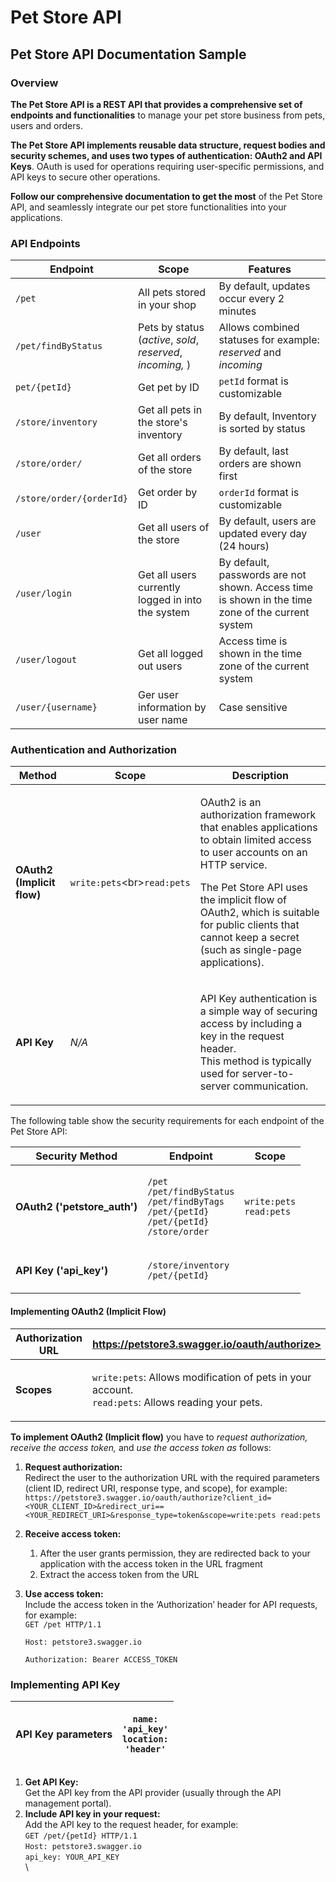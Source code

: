 # Pet Store API

## Pet Store API Documentation Sample

### Overview

**The Pet Store API is a REST API that provides a comprehensive set of endpoints and functionalities** to manage your pet store business from pets, users and orders.

**The Pet Store API implements reusable data structure, request bodies and security schemes, and uses two types of authentication: OAuth2 and API Keys**. OAuth is used for operations requiring user-specific permissions, and API keys to secure other operations.

**Follow our comprehensive documentation to get the most** of the Pet Store API, and seamlessly integrate our pet store functionalities into your applications.

### API Endpoints

| Endpoint                 | Scope                                                       | Features                                                                                         |
| ------------------------ | ----------------------------------------------------------- | ------------------------------------------------------------------------------------------------ |
| `/pet`                   | All pets stored in your shop                                | By default, updates occur every 2 minutes                                                        |
| `/pet/findByStatus`      | Pets by status (_active_, _sold_, _reserved_, _incoming,_ ) | Allows combined statuses for example: _reserved_ and _incoming_                                  |
| `pet/{petId}`            | Get pet by ID                                               | `petId` format is customizable                                                                   |
| `/store/inventory`       | Get all pets in the store's inventory                       | By default, Inventory is sorted by status                                                        |
| `/store/order/`          | Get all orders of the store                                 | By default, last orders are shown first                                                          |
| `/store/order/{orderId}` | Get order by ID                                             | `orderId` format is customizable                                                                 |
| `/user`                  | Get all users of the store                                  | By default, users are updated every day (24 hours)                                               |
| `/user/login`            | Get all users currently logged in into the system           | By default, passwords are not shown. Access time is shown in the time zone of the current system |
| `/user/logout`           | Get all logged out users                                    | Access time is shown in the time zone of the current system                                      |
| `/user/{username}`       | Ger user information by user name                           | Case sensitive                                                                                   |

### Authentication and Authorization

| Method                     | Scope                                                     | Description                                                                                                                                                                                                                                                                                          |
| -------------------------- | --------------------------------------------------------- | ---------------------------------------------------------------------------------------------------------------------------------------------------------------------------------------------------------------------------------------------------------------------------------------------------- |
| **OAuth2 (Implicit flow)** | <p><code>write:pets</code>\<br><code>read:pets</code></p> | <p>OAuth2 is an authorization framework that enables applications to obtain limited access to user accounts on an HTTP service.</p><p>The Pet Store API uses the implicit flow of OAuth2, which is suitable for public clients that cannot keep a secret (such as single-page applications).<br></p> |
| **API Key**                | _N/A_                                                     | <p>API Key authentication is a simple way of securing access by including a key in the request header.<br>This method is typically used for server-to-server communication.</p>                                                                                                                      |

The following table show the security requirements for each endpoint of the Pet Store API:

| Security Method               | Endpoint                                                                                                                                                                          | Scope                                                    |
| ----------------------------- | --------------------------------------------------------------------------------------------------------------------------------------------------------------------------------- | -------------------------------------------------------- |
| **OAuth2 ('petstore\_auth')** | <p><code>/pet</code><br><code>/pet/findByStatus</code><br><code>/pet/findByTags</code><br><code>/pet/{petId}</code><br><code>/pet/{petId}</code><br><code>/store/order</code></p> | <p><code>write:pets</code><br><code>read:pets</code></p> |
| **API Key ('api\_key')**      | <p><code>/store/inventory</code><br><code>/pet/{petId}</code></p>                                                                                                                 |                                                          |

#### Implementing OAuth2 (Implicit Flow)

| **Authorization URL** | https://petstore3.swagger.io/oauth/authorize>                                                                                     |
| --------------------- | --------------------------------------------------------------------------------------------------------------------------------- |
| **Scopes**            | <p><code>write:pets</code>: Allows modification of pets in your account.<br><code>read:pets</code>: Allows reading your pets.</p> |

**To implement OAuth2 (Implicit flow)** you have to _request authorization,_ _receive the access token,_ and _use the access token as_ follows:

1. **Request authorization:**\
   Redirect the user to the authorization URL with the required parameters (client ID, redirect URI, response type, and scope), for example:  `https://petstore3.swagger.io/oauth/authorize?client_id=<YOUR_CLIENT_ID>&redirect_uri==<YOUR_REDIRECT_URI>&response_type=token&scope=write:pets read:pets`
2. **Receive access token:**
   1. After the user grants permission, they are redirected back to your application with the access token in the URL fragment
   2. Extract the access token from the URL
3.  **Use access token:**\
    Include the access token in the ‘Authorization’ header for API requests, for example:\
    `GET /pet HTTP/1.1`

    `Host: petstore3.swagger.io`

    `Authorization: Bearer ACCESS_TOKEN`



### Implementing API Key

| **API Key parameters** | <p><strong><code>name: 'api_key'</code></strong><br><strong><code>location: 'header'</code></strong></p> |
| ---------------------- | -------------------------------------------------------------------------------------------------------- |



1. **Get API Key:**\
   Get the API key from the API provider (usually through the API management portal).
2. **Include API key in your request:**\
   Add the API key to the request header, for example:\
   `GET /pet/{petId} HTTP/1.1`\
   `Host: petstore3.swagger.io`\
   `api_key: YOUR_API_KEY`    \
   \
